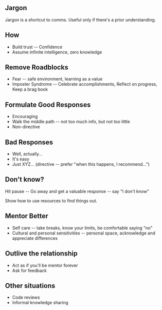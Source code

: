 ## Jargon

Jargon is a shortcut to comms. Useful only if there's a prior understanding.

## How

- Build trust -- Confidence
- Assume infinite intelligence, zero knowledge

## Remove Roadblocks

- Fear -- safe environment, learning as a value
- Imposter Syndrome -- Celebrate accomplishments, Reflect on progress, Keep a brag book

## Formulate Good Responses

- Encouraging
- Walk the middle path -- not too much info, but not too little
- Non-directive

## Bad Responses

- Well, actually...
- It's easy
- Just XYZ... (directive -- prefer "when this happens, I recommend...")

## Don't know?

Hit pause -- Go away and get a valuable response -- say "I don't know"

Show how to use resources to find things out.

## Mentor Better

- Self care -- take breaks, know your limits, be comfortable saying "no"
- Cultural and personal sensitivities -- personal space, acknowledge and appreciate differences

## Outlive the relationship

- Act as if you'll be mentor forever
- Ask for feedback

## Other situations

- Code reviews
- Informal knowledge sharing
